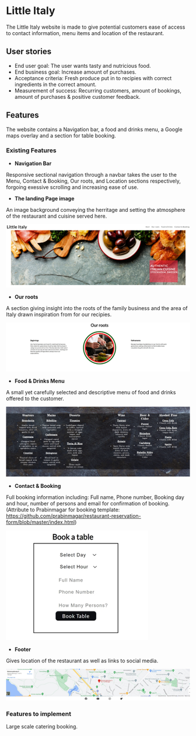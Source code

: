 # Little Italy

The Little Italy website is made to give potential customers ease of access to contact information, menu items and location of the restaurant.

## User stories

- End user goal: The user wants tasty and nutricious food.
- End business goal: Increase amount of purchases.
- Acceptance criteria: Fresh produce put in to recipies with correct ingredients in the correct amount.
- Measurement of success: Recurring customers, amount of bookings, amount of purchases & positive customer feedback.

## Features

The website contains a Navigation bar, a food and drinks menu, a Google maps overlay and a section for table booking.

### Existing Features

- __Navigation Bar__

Responsive sectional navigation through a navbar takes the user to the Menu, Contact & Booking, Our roots, and Location sections respectively, forgoing exessive scrolling and increasing ease of use.

- __The landing Page image__

An image background conveying the herritage and setting the atmosphere of the restaurant and cuisine served here.

![Screenshot](docs/hero-image-n.jpg)

- __Our roots__

A section giving insight into the roots of the family business and the area of Italy drawn inspiration from for our recipies.

![Screenshot](docs/roots-readme.jpg)

- __Food & Drinks Menu__

A small yet carefully selected and descriptive menu of food and drinks offered to the customer.

![Screenshot](docs/menu-readme.jpg)

- __Contact & Booking__

Full booking information including: Full name, Phone number, Booking day and hour, number of persons and email for confirmation of booking.
(Attribute to Prabinmagar for booking template: https://github.com/prabinmagar/restaurant-reservation-form/blob/master/index.html)

![Screenshot](docs/booking-readme.jpg)

- __Footer__

Gives location of the restaurant as well as links to social media.

![Screenshot](docs/footer-readme.jpg)

### Features to implement

Large scale catering booking.